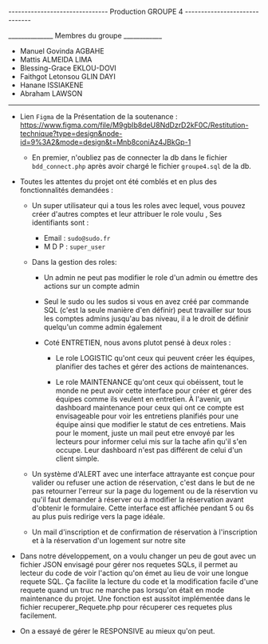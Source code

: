 ------------------------------- Production GROUPE 4 ------------------------------

______________ Membres du groupe ____________

- Manuel Govinda AGBAHE
- Mattis ALMEIDA LIMA
- Blessing-Grace EKLOU-DOVI
- Faithgot Letonsou GLIN DAYI
- Hanane ISSIAKENE
- Abraham LAWSON



---------------------------------------------------------------------------------------------------------------------------------------------

- Lien `Figma` de la Présentation de la soutenance : https://www.figma.com/file/M9gbIb8deU8NdDzrD2kF0C/Restitution-technique?type=design&node-id=9%3A2&mode=design&t=Mnb8coniAz4JBkGp-1

    - En premier, n'oubliez pas de connecter la db dans le fichier `bdd_connect.php` après avoir chargé le fichier `groupe4.sql` de la db.

- Toutes les attentes du projet ont été comblés et en plus des fonctionnalités demandées :
    
    - Un super utilisateur  qui a tous les roles avec lequel, vous pouvez créer d'autres comptes et leur attribuer le role voulu , Ses identifiants sont :
        - Email : `sudo@sudo.fr`
        - M D P : `super_user`
    - Dans la gestion des roles:
        - Un admin ne peut pas modifier le role d'un admin ou émettre des actions sur un compte admin
        - Seul le sudo ou les sudos si vous en avez créé par commande SQL (c'est la seule manière d'en définir) peut travailler sur tous les comptes admins jusqu'au bas niveau, il a le droit de définir quelqu'un comme admin également

        - Coté ENTRETIEN, nous avons plutot pensé à deux roles :
            - Le role LOGISTIC qu'ont ceux qui peuvent créer les équipes, planifier des taches et gérer des actions de maintenances.

            - Le role MAINTENANCE qu'ont ceux qui obéissent, tout le monde ne peut avoir cette interface pour créer et gérer des équipes comme ils veulent en entretien. À l'avenir, un dashboard maintenance pour ceux qui ont ce compte est envisageable pour voir les entretiens planifiés pour une équipe ainsi que modifier le statut de ces entretiens. Mais pour le moment, juste un mail peut etre envoyé par les lecteurs pour informer celui mis sur la tache afin qu'il s'en occupe. Leur dashboard n'est pas différent de celui d'un client simple.

    - Un système d'ALERT avec une interface attrayante est conçue pour valider ou refuser une action de réservation, c'est dans le but de ne pas retourner l'erreur sur la page du logement ou de la réservtion vu qu'il faut demander à réserver ou à modifier la réservation  avant d'obtenir le formulaire. Cette interface est affichée pendant 5 ou 6s au plus puis redirige vers la page idéale.

    - Un mail d'inscription et de confirmation de réservation à l'inscription et à la réservation d'un logement sur notre site

- Dans notre développement, on a voulu changer un peu de gout avec un fichier JSON envisagé pour gérer nos requetes SQLs, il permet au lecteur du code de voir l'action qu'on émet au lieu de voir une longue requete SQL. Ça facilite la lecture du code et la modification facile d'une requete quand un truc ne marche pas lorsqu'on était en mode maintenance du projet. Une fonction est aussitot implémentée dans le fichier recuperer_Requete.php pour récuperer ces requetes plus facilement.

- On a essayé de gérer le RESPONSIVE au mieux qu'on peut.
